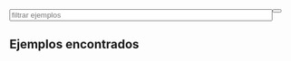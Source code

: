 
<script type="text/javascript">
    (async () => {
		document.addEventListener("DOMContentLoaded", async (event) => {
		const content = await fetch("../Examples/");
        const xml = await content.text();
		const container = document.querySelector("#founded");
		const counter = document.querySelector("#ejemplos-encontrados");
		let lastPattern="";
		//mover el cuadro buscador
		const searchBlock=document.querySelector("#search-block");
		searchBlock.parentElement.removeChild(searchBlock);
		document.querySelectorAll(".col-md-3.side-content > *").forEach((children)=>children.parentElement.removeChild(children));
		document.querySelector(".col-md-3.side-content").appendChild(searchBlock);

		counter.innerText= counter.innerText + " (0)";

		const AddHighLight=(text,pattern)=>{
			return  text.replace(new RegExp(pattern,'gmi'),'<span class="highlight">$&</span>')
		}
			
		const paintToast=(itemData,pattern)=>{
			const li=document.createElement("li");
			const link=document.createElement("a");
			link.href="../examples/" + itemData["id"];
			link.target="_blank";
			if(pattern)
				link.innerHTML="<p class=\"title\">" + AddHighLight(itemData.title,pattern) + "</p><p class=\"summary\">" + AddHighLight(itemData.summary || "",pattern) + "</p>";
			else
				link.innerHTML="<p class=\"title\">" + itemData.title + "</p><p class=\"summary\">" + itemData.summary || "" + "</p>";
			li.appendChild(link);
			container.appendChild(li);
		}
		var index;

		var store;
			
		const defaultState=async()=>{
			container.querySelectorAll("li").forEach((li)=>{
				li.parentElement.removeChild(li);
			});
			const response = await fetch("lunr-data.json")
			const data = await response.json();
			store=data.store;
			index = lunr.Index.load(data.index);
			for(let i in store) paintToast(store[i]);
			
			counter.innerText= counter.innerText.replace(/\d+/gm,Object.entries(store).length);
		}
			
		defaultState();
			
		const search=(pattern)=>{
			if(pattern===lastPattern)
				return;
			const results = index.search("*" + pattern + "*");
			container.querySelectorAll("li").forEach((li)=>{
					li.parentElement.removeChild(li);
			})
			if (results.length > 0){
				//pintar resultados
				//vaciar el contenedor
					
				results.sort((a, b) => a.score - b.score).forEach((result)=>{
					paintToast(store[result.ref],pattern);						
				});

			}
			lastPattern = pattern;
			counter.innerText= counter.innerText.replace(/\d+/gm,results.length);
		}
		document.querySelector("#txtSearch").addEventListener("keyup", (event) => {			
			if(event.currentTarget.value)	
				search(event.currentTarget.value);
			else
				defaultState();
		})           
        
		document.querySelector("#btnClear").addEventListener("click", (event) => {
			document.querySelector("#txtSearch").value="";
			defaultState();
		})
	});
    })();
</script>

<style>
	#search-block{
		display:flex;
	}
	#txtSearch{
		width: calc(100% - 3em);
	}
	#founded li{
		list-style: none;
		flex-basis: 32%;
		display: block;
		margin-bottom: 1em;					
		border:1px solid #ccc;
		border-radius:1em;
	}
	#founded li a{
		padding:0.5em;
		display:block;
		text-decoration:none;
	}
	#founded li .title{
		font-weight:bold;
	}
	#founded li .summary{
		font-size:80%;
		font-style: italic;
	}
	#founded
	{    padding: 0;
		display: flex;
		flex-wrap: wrap;
		justify-content: flex-start;
		gap:1%;
	}
	#founded li a:hover{
		background-color: #f6f6f6;
		border-radius: 1em;
	}
	.highlight{background-color:yellow}

</style>

<div id="search-block">
	<input type="search" class="form-control" id="txtSearch" placeholder="filtrar ejemplos" />
	<div class="input-group-btn">
		<button class="btn btn-default" id="btnClear">
			<i class="glyphicon glyphicon-remove"></i>
		</button>
	</div>
</div>

## Ejemplos encontrados
<ul id="founded"></ul>


